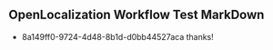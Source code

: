 ## OpenLocalization Workflow Test MarkDown
* 8a149ff0-9724-4d48-8b1d-d0bb44527aca thanks!

<!--HONumber=Jul16_HO2-->


